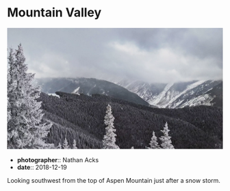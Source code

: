 # Mountain Valley

![Low clouds cover a snowy mountain valley](assets/2018-12-19-mountain-valley.webp)

* **photographer**:: Nathan Acks  
* **date**:: 2018-12-19

Looking southwest from the top of Aspen Mountain just after a snow storm.

